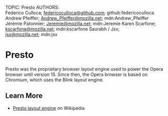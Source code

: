TOPIC: Presto
AUTHORS: Federico Culloca; federicoculloca@github.com; github:federicoculloca
         Andrew Pfeiffer; Andrew_Pfeiffer@mozilla.net; mdn:Andrew_Pfeiffer
         Jérémie Patonnier; Jeremie@mozilla.net; mdn:Jeremie
         Karen Scarfone; kscarfone@mozilla.net; mdn:kscarfone
         Saurabh / Jsx; jsx@mozilla.net; mdn:jsx

# Presto

Presto was the proprietary browser layout engine used to power the Opera browser until
version 15. Since then, the Opera browser is based on Chromium, which uses the Blink layout engine.

## Learn More

- [Presto layout engine](http://en.wikipedia.org/wiki/Presto_%28layout_engine%29) on Wikipedia
